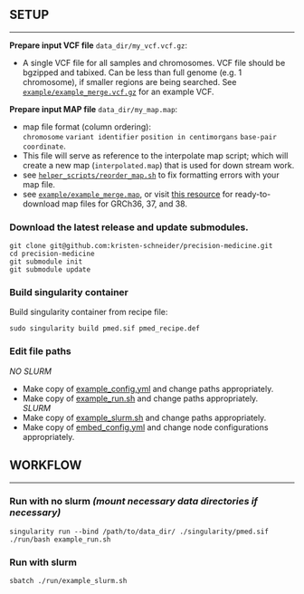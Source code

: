 ## SETUP
____________________________________________
**Prepare input VCF file** `data_dir/my_vcf.vcf.gz`:
- A single VCF file for all samples and chromosomes. VCF file should be bgzipped and tabixed. Can be less than full genome (e.g. 1 chromosome), if smaller regions are being searched. See [`example/example_merge.vcf.gz`](https://github.com/kristen-schneider/precision-medicine/blob/main/example/example_merge.vcf.gz) for an example VCF.<br>

**Prepare input MAP file** `data_dir/my_map.map`:
- map file format (column ordering):<br>
`chromosome` `variant identifier` `position in centimorgans` `base-pair coordinate`.
- This file will serve as reference to the interpolate map script; which will create a new map (`interpolated.map`) that is used for down stream work.
- see [`helper_scripts/reorder_map.sh`](https://github.com/kristen-schneider/precision-medicine/blob/main/helper_scripts/reorder_map.sh) to fix formatting errors with your map file.
- see [`example/example_merge.map`](https://github.com/kristen-schneider/precision-medicine/blob/main/example/examplemap), or visit [this resource](https://bochet.gcc.biostat.washington.edu/beagle/genetic_maps/) for ready-to-download map files for GRCh36, 37, and 38.
### Download the latest release and update submodules.
```
git clone git@github.com:kristen-schneider/precision-medicine.git
cd precision-medicine
git submodule init
git submodule update
```
### Build singularity container
Build singularity container from recipe file:
```
sudo singularity build pmed.sif pmed_recipe.def
```
### Edit file paths
*NO SLURM*<br>
- Make copy of  [example_config.yml](https://github.com/kristen-schneider/precision-medicine/blob/main/run/example_config.yml) and change paths appropriately.<br>
- Make copy of [example_run.sh](https://github.com/kristen-schneider/precision-medicine/blob/main/run/example_run.sh) and change paths appropriately.<br>
*SLURM*<br>
- Make copy of [example_slurm.sh](https://github.com/kristen-schneider/precision-medicine/blob/main/run/example_slurm.sh) and change paths appropriately.<br>
- Make copy of [embed_config.yml](https://github.com/kristen-schneider/precision-medicine/blob/main/run/embed_config.yml) and change node configurations appropriately.<br>
## WORKFLOW
____________________________________________
### Run with no slurm _(mount necessary data directories if necessary)_
```
singularity run --bind /path/to/data_dir/ ./singularity/pmed.sif ./run/bash example_run.sh
```
### Run with slurm
```
sbatch ./run/example_slurm.sh
```

